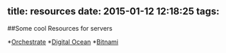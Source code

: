 title: resources
date: 2015-01-12 12:18:25
tags:
---
##Some cool Resources for servers

*<a href="orchestrate.io">Orchestrate</a>
*<a href="digitalocean.com">Digital Ocean</a>
*<a href="bitnami.com">Bitnami</a>
